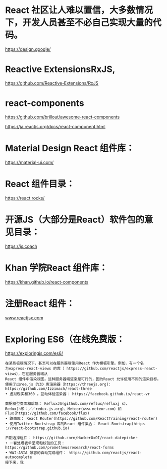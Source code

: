 # React 社区让人难以置信，大多数情况下，开发人员甚至不必自己实现大量的代码。
https://design.google/

# Reactive ExtensionsRxJS, 
https://github.com/Reactive-Extensions/RxJS

# react-components
https://github.com/brillout/awesome-react-components

https://ja.reactjs.org/docs/react-component.html

# Material Design React 组件库： 
https://material-ui.com/

# React 组件目录：
https://react.rocks/

# 开源JS（大部分是React）软件包的意见目录：
https://js.coach

 # Khan 学院React 组件库：
 https://khan.github.io/react-components
 
 # 注册React 组件： 
 www.reactjsx.com
 
# Exploring ES6（在线免费版： 
https://exploringjs.com/es6/

```
在某些极端情况下，甚至可以在服务器端使用React 作为模板引擎。例如，有一个名
为express-react-views 的库（ https://github.com/reactjs/express-react-views），它在服务器端从
React 组件中渲染视图。这种服务器端渲染是可行的，因为React 允许使用不同的渲染目标。
使用了出ree.js 的3D 库渲染器（https://threejs.org): https://github.com/Izzimach/react-three
• 虚拟现实和360 。互动体验渲染器： https://facebook.github.io/react-vr

数据模型类库和后端： RefluxJS(github.com/reflux/refluxj s）、
Redux(h即：／／redux.js.org）、Meteor(www.meteor.com）和Flux(https://github.com/facebook/flux)
• 路由库： React Router(https://github.com/ReactTraining/react-router)
• 使用Twitter Bootstrap 库的React 组件集合： React-Bootstrap(https ://react-bootstrap.github.io)

日期选择组件： https://github.corn/HackerOxOI/react-datepicker
• 一套处理表单呈现和校验的工具： https://github.com/prometheusresearch/react-forms
• WAI-ARIA 兼容的自动完成组件： https://github.com/reactjs/react-autocomplete
接下来，我
```
